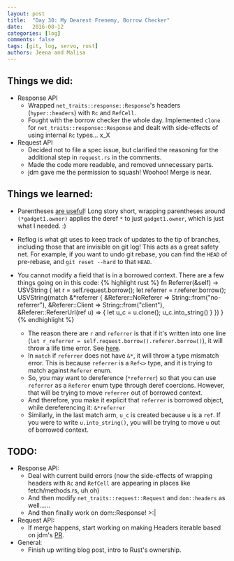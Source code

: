 ```yaml
---
layout: post
title:  "Day 30: My Dearest Frenemy, Borrow Checker"
date:   2016-08-12
categories: [log]
comments: false
tags: [git, log, servo, rust]
authors: Jeena and Malisa
---
```


## Things we did:
- Response API
    - Wrapped `net_traits::response::Response`'s headers (`hyper::headers`) with `Rc` and `RefCell`.
    - Fought with the borrow checker the whole day. Implemented `clone` for `net_traits::response::Response` and dealt with side-effects of using internal `Rc` types... x_X
- Request API
    - Decided not to file a spec issue, but clarified the reasoning for the additional step in `request.rs` in the comments.
    - Made the code more readable, and removed unnecessary parts.
    - jdm gave me the permission to squash! Woohoo! Merge is near.

## Things we learned:
- Parentheses [are useful](https://is.gd/Q9SUOj)! Long story short, wrapping parentheses around `(*gadget1.owner)` applies the deref `*` to just `gadget1.owner`, which is just what I needed. :)

- Reflog is what git uses to keep track of updates to the tip of branches, including those that are invisible on git log! This acts as a great safety net. For example, if you want to undo git rebase, you can find the `HEAD` of pre-rebase, and `git reset --hard` to that `HEAD`.

- You cannot modify a field that is in a borrowed context. There are a few things going on in this code:
{% highlight rust %}
fn Referrer(&self) -> USVString {
    let r = self.request.borrow();
    let referrer = r.referer.borrow();
    USVString(match &*referrer {
        &Referer::NoReferer => String::from("no-referrer"),
        &Referer::Client => String::from("client"),
        &Referer::RefererUrl(ref u) => {
            let u_c = u.clone();
            u_c.into_string()
        }
    })
}
{% endhighlight %}
    - The reason there are `r` and `referrer` is that if it's written into one line (`let r_referrer = self.request.borrow().referer.borrow()`), it will throw a life time error. See [here](https://rgsoc-jam.github.io/articles/2016-08/cat-day).
    - In `match` if `referrer` does not have `&*`, it will throw a type mismatch error. This is because `referrer` is a `Ref<>` type, and it is trying to match against `Referer` enum.
    - So, you may want to dereference (`*referrer`) so that you can use `referrer` as a `Referer` enum type through deref coercions. However, that will be trying to move `referrer` out of borrowed context.
    - And therefore, you make it explicit that `referrer` is borrowed object, while dereferencing it: `&*referrer`
    - Similarly, in the last match arm, `u_c` is created because `u` is a `ref`. If you were to write `u.into_string()`, you will be trying to move `u` out of borrowed context.

## TODO:
- Response API:
    - Deal with current build errors (now the side-effects of wrapping headers with `Rc` and `RefCell` are appearing in places like fetch/methods.rs, uh oh)
    - And then modify `net_traits::request::Request` and `dom::headers` as well......
    - And then finally work on dom::Response! >:|
- Request API:
    - If merge happens, start working on making Headers iterable based on jdm's [PR](https://github.com/servo/servo/pull/12819).
- General:
    - Finish up writing blog post, intro to Rust's ownership.

